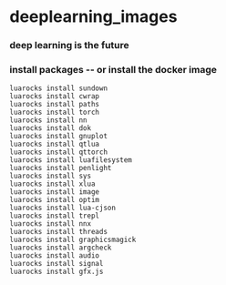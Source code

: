 # deeplearning_images


### deep learning is the future

### install packages -- or install the docker image
    luarocks install sundown 
    luarocks install cwrap 
    luarocks install paths 
    luarocks install torch 
    luarocks install nn 
    luarocks install dok 
    luarocks install gnuplot 
    luarocks install qtlua 
    luarocks install qttorch 
    luarocks install luafilesystem
    luarocks install penlight
    luarocks install sys 
    luarocks install xlua 
    luarocks install image 
    luarocks install optim 
    luarocks install lua-cjson 
    luarocks install trepl 
    luarocks install nnx
    luarocks install threads
    luarocks install graphicsmagick
    luarocks install argcheck
    luarocks install audio
    luarocks install signal
    luarocks install gfx.js
